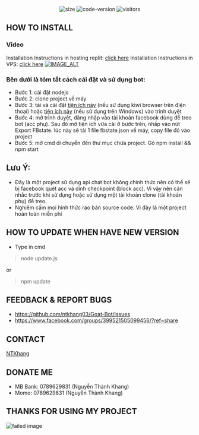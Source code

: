 <p align="center">
  <img alt="size" src="https://img.shields.io/github/repo-size/ntkhang03/Goat-Bot.svg?style=flat-square&label=size">
  <img alt="code-version" src="https://img.shields.io/badge/dynamic/json?color=red&label=code%20version&prefix=v&query=%24.version&url=https://github.com/ntkhang03/Goat-Bot/raw/main/package.json&style=flat-square">
  <img alt="visitors" src="https://visitor-badge.laobi.icu/badge?page_id=ntkhang3.Goat-Bot">
</p>

## HOW TO INSTALL
### Video
Installation Instructions in hosting replit: [click here](https://youtu.be/PIjtrHXLakE)
Installation Instructions in VPS: [click here](https://youtu.be/wo8Pz_5N-ug)
[![IMAGE_ALT](https://i.imgur.com/n4svD1I.png)](https://youtu.be/PIjtrHXLakE)

### Bên dưới là tóm tắt cách cái đặt và sử dụng bot:
* Bước 1: cài đặt nodejs
* Bước 2: clone project về máy
* Bước 3: tải và cài đặt [tiện ích này](https://github.com/ntkhang03/resources-goat-bot/blob/master/c3c-fbstate-extractor.crx?raw=true) (nếu sử dụng kiwi browser trên điện thoại) hoặc [tiện ích này](https://github.com/ntkhang03/resources-goat-bot/blob/master/c3c-fbstate-master.zip?raw=true) (nếu sử dụng trên Windows) vào trình duyệt
* Bước 4: mở trình duyệt, đăng nhập vào tài khoản facebook dùng để treo bot (acc phụ). Sau đó mở tiện ích vừa cài ở bước trên, nhấp vào nút Export FBstate. lúc này sẽ tải 1 file fbstate.json về máy, copy file đó vào project
* Bước 5: mở cmd di chuyển đến thư mục chứa project. Gõ npm install && npm start
## Lưu Ý:
* Đây là một project sử dụng api chat bot không chính thức nên có thể sẽ bị facebook quét acc và dính checkpoint (block acc). Vì vậy nên cân nhắc trước khi sử dụng hoặc sử dụng một tài khoản clone (tài khoản phụ) để treo.
* Nghiêm cấm mọi hình thức rao bán source code. Vì đây là một project hoàn toàn miễn phí

## HOW TO UPDATE WHEN HAVE NEW VERSION
* Type in cmd

> node update.js

or

> npm update

## FEEDBACK & REPORT BUGS
* https://github.com/ntkhang03/Goat-Bot/issues
* https://www.facebook.com/groups/399521505099456/?ref=share
## CONTACT
[NTKhang](https://facebook.com/100010382497517)

## DONATE ME
* MB Bank: 0789629831 (Nguyễn Thành Khang)
* Momo: 0789629831 (Nguyễn Thành Khang)

## THANKS FOR USING MY PROJECT
![failed image](https://www.english-learning.net/wp-content/uploads/2018/03/Thank-you.jpg)